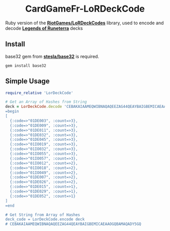 <h1 align="center">CardGameFr-LoRDeckCode</h1>

Ruby version of the [**RiotGames/LoRDeckCodes**](https://github.com/RiotGames/LoRDeckCodes/) library, used to encode and decode [**Legends of Runeterra**](http://playruneterra.com) decks

## Install

base32 gem from [**stesla/base32**](https://github.com/stesla/base32/) is required. 
```
gem install base32
```
## Simple Usage
```ruby
require_relative 'LorDeckCode'

# Get an Array of Hashes from String
deck = LorDeckCode.decode 'CEBAKAIAAMEQWIBNAQAQEEZAG44QEAYBAIGBEMICAEAAOGQBAMAQADY5GQ
=begin
[
  {:code=>"01DE003", :count=>3},
  {:code=>"01DE009", :count=>3},
  {:code=>"01DE011", :count=>3},
  {:code=>"01DE032", :count=>3},
  {:code=>"01DE045", :count=>3},
  {:code=>"01IO019", :count=>3},
  {:code=>"01IO032", :count=>3},
  {:code=>"01IO055", :count=>3},
  {:code=>"01IO057", :count=>3},
  {:code=>"01IO012", :count=>2},
  {:code=>"01IO018", :count=>2},
  {:code=>"01IO049", :count=>2},
  {:code=>"01DE007", :count=>2},
  {:code=>"01DE026", :count=>2},
  {:code=>"01DE015", :count=>1},
  {:code=>"01DE029", :count=>1},
  {:code=>"01DE052", :count=>1}
]
=end

# Get String from Array of Hashes
deck_code = LorDeckCode.encode deck
# CEBAKAIAAMEQWIBNAQAQEEZAG44QEAYBAIGBEMICAEAAOGQBAMAQADY5GQ
```